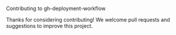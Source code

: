 
Contributing to gh-deployment-workflow

Thanks for considering contributing! We welcome pull requests and suggestions to improve this project.
